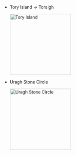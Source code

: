 
- Tory Island -> Toraigh

	<img src="https://upload.wikimedia.org/wikipedia/commons/4/44/Tory_island1.jpg" alt="Tory Island" width="200"  />
	
- Uragh Stone Circle
	
	<img src ="https://upload.wikimedia.org/wikipedia/commons/8/80/Uragh_Stone_Circle_%282%29.jpg" alt="Uragh Stone Circle" width="200" />